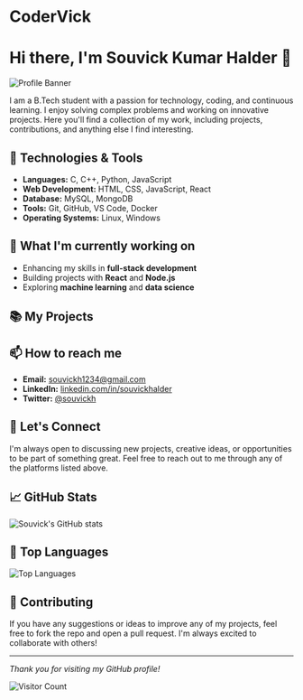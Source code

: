 # CoderVick
# Hi there, I'm Souvick Kumar Halder 👋

![Profile Banner](https://via.placeholder.com/1200x300.png?text=Welcome+to+My+GitHub+Profile!)

I am a B.Tech student with a passion for technology, coding, and continuous learning. I enjoy solving complex problems and working on innovative projects. Here you'll find a collection of my work, including projects, contributions, and anything else I find interesting.

## 🔧 Technologies & Tools
- **Languages:** C, C++, Python, JavaScript
- **Web Development:** HTML, CSS, JavaScript, React
- **Database:** MySQL, MongoDB
- **Tools:** Git, GitHub, VS Code, Docker
- **Operating Systems:** Linux, Windows

## 🌱 What I'm currently working on
- Enhancing my skills in **full-stack development**
- Building projects with **React** and **Node.js**
- Exploring **machine learning** and **data science**

## 📚 My Projects


## 📫 How to reach me
- **Email:** [souvickh1234@gmail.com](mailto:souvickh1234@gmail.com)
- **LinkedIn:** [linkedin.com/in/souvickhalder](https://linkedin.com/in/souvickhalder)
- **Twitter:** [@souvickh](https://twitter.com/souvickh)

## 💬 Let's Connect
I'm always open to discussing new projects, creative ideas, or opportunities to be part of something great. Feel free to reach out to me through any of the platforms listed above.

## 📈 GitHub Stats
![Souvick's GitHub stats](https://github-readme-stats.vercel.app/api?username=souvickhalder&show_icons=true&theme=radical)

## 🌟 Top Languages
![Top Languages](https://github-readme-stats.vercel.app/api/top-langs/?username=souvickhalder&layout=compact&theme=radical)

## 🤝 Contributing
If you have any suggestions or ideas to improve any of my projects, feel free to fork the repo and open a pull request. I'm always excited to collaborate with others!

---

*Thank you for visiting my GitHub profile!*

![Visitor Count](https://visitor-badge.laobi.icu/badge?page_id=souvickhalder)
